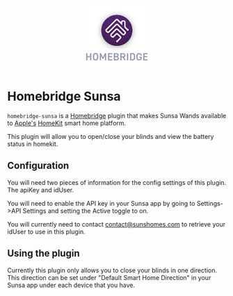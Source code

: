 
<p align="center">

<img src="https://github.com/homebridge/branding/raw/master/logos/homebridge-wordmark-logo-vertical.png" width="150">

</p>


# Homebridge Sunsa

`homebridge-sunsa` is a [Homebridge](https://homebridge.io) plugin that makes Sunsa Wands available to [Apple's](https://www.apple.com) [HomeKit](https://www.apple.com/ios/home) smart home platform.

This plugin will allow you to open/close your blinds and view the battery status in homekit.

## Configuration

You will need two pieces of information for the config settings of this plugin. The apiKey and idUser.

You will need to enable the API key in your Sunsa app by going to Settings->API Settings and setting the Active toggle to on.

You will currently need to contact contact@sunshomes.com to retrieve your idUser to use in this plugin.

## Using the plugin

Currently this plugin only allows you to close your blinds in one direction. This direction can be set under "Default Smart Home Direction" in your Sunsa app under each device that you have.